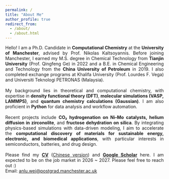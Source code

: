 ```yaml
---
permalink: /
title: "About Me"
author_profile: true
redirect_from: 
  - /about/
  - /about.html
---
```


<p style="text-align: justify;">
  Hello! I am a Ph.D. Candidate in <b>Computational Chemistry</b> at the <b>University of Manchester</b>, advised by Prof. Nikolas Kaltsoyannis. Before joining Manchester, I earned my M.S. degree in Chemical Technology from <b>Tianjin University</b> (Prof. Qingfeng Ge) in 2022 and a B.E. in Chemical Engineering and Technology from the <b>China University of Petroleum</b> in 2019. I also completed exchange programs at Khalifa University (Prof. Lourdes F. Vega) and Universiti Teknologi PETRONAS (Malaysia).  
  <br><br>
  My background lies in theoretical and computational chemistry, with expertise in <b>density functional theory (DFT)</b>, <b>molecular simulations (VASP, LAMMPS)</b>, and <b>quantum chemistry calculations (Gaussian)</b>. I am also proficient in <b>Python</b> for data analysis and workflow automation.  
  <br><br>
  Recent projects include <b>CO₂ hydrogenation on Ni–Mo catalysts, helium diffusion in zirconolite</b>, and <b>fructose dehydration on silica</b>. By integrating physics-based simulations with data-driven modeling, I aim to accelerate the <b>computational discovery of materials for sustainable energy, electronic, and biomedical applications</b>, with particular interests in semiconductors, batteries, and drug design.
  <br><br>
  Please find my <a href="https://weianlu.github.io/files/CV_new.pdf"><b>CV</b></a> (<a href="https://weianlu.github.io/files/CV_CN.pdf">Chinese version</a>) and <a href="https://scholar.google.com/citations?hl=en&user=6IZOUtEAAAAJ"><b>Google Scholar</b></a> here. I am expected to be on the job market in 2026 ~ 2027. Please feel free to reach out :)
  <br>
  Email: <a href="mailto:anlu.wei@postgrad.manchester.ac.uk">anlu.wei@postgrad.manchester.ac.uk</a>
</p>  


